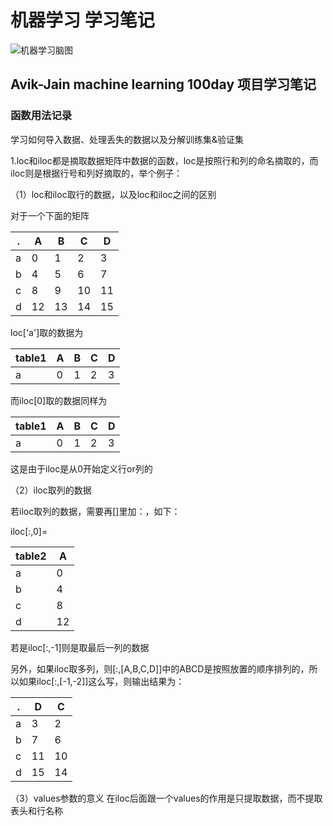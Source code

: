 # 机器学习 学习笔记
![机器学习脑图](https://github.com/Shadower666/ML-notes/blob/master/scikit-learn.jpg)
## Avik-Jain machine learning 100day 项目学习笔记
### 函数用法记录
学习如何导入数据、处理丢失的数据以及分解训练集&验证集

1.loc和iloc都是摘取数据矩阵中数据的函数，loc是按照行和列的命名摘取的，而iloc则是根据行号和列好摘取的，举个例子：

（1）loc和iloc取行的数据，以及loc和iloc之间的区别

对于一个下面的矩阵

.|A|B|C|D
---|---|---|---|---
a|0|1|2|3
b|4|5|6|7
c|8|9|10|11
d|12|13|14|15

loc['a']取的数据为

table1|A|B|C|D
---|---|---|---|---   
a|0|1|2|3

而iloc[0]取的数据同样为

table1|A|B|C|D
---|---|---|---|---   
a|0|1|2|3

这是由于iloc是从0开始定义行or列的

（2）iloc取列的数据

若iloc取列的数据，需要再[]里加：，如下：

iloc[:,0]=

table2|A
---|---
a  |0
b  |4 
c  |8 
d  |12 

若是iloc[:,-1]则是取最后一列的数据

另外，如果iloc取多列，则[:,[A,B,C,D]]中的ABCD是按照放置的顺序排列的，所以如果iloc[:,[-1,-2]]这么写，则输出结果为：

.|D|C
---|---|---
a|3|2
b|7|6
c|11|10
d|15|14

（3）values参数的意义
在iloc后面跟一个values的作用是只提取数据，而不提取表头和行名称
